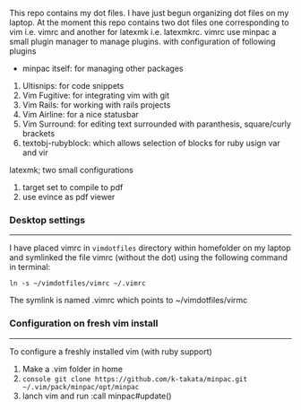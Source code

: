 This repo contains my dot files. I have just begun organizing
dot files on my laptop. At the moment this repo contains two
dot files one corresponding to vim i.e. vimrc and another
for latexmk i.e. latexmkrc.
vimrc use minpac a small plugin manager to manage plugins.
with configuration of following plugins 

* minpac itself: for managing other packages

1. Ultisnips: for code snippets
2. Vim Fugitive: for integrating vim with git
3. Vim Rails: for working with rails projects
4. Vim Airline: for a nice statusbar 
5. Vim Surround: for editing text surrounded with paranthesis, square/curly brackets
6. textobj-rubyblock: which allows selection of blocks for ruby usign var and vir 

latexmk; two small configurations
1. target set to compile to pdf
2. use evince as pdf viewer 

### Desktop settings
---
I have placed vimrc in `vimdotfiles` directory within homefolder
on my laptop and symlinked the file vimrc (without the dot) using 
the following command in terminal:

```console
ln -s ~/vimdotfiles/vimrc ~/.vimrc
```

The symlink is named .vimrc which points to ~/vimdotfiles/virmc

### Configuration on fresh vim install
---
To configure a freshly installed vim (with ruby support) 

1. Make a .vim folder in home  
2. ```console git clone https://github.com/k-takata/minpac.git ~/.vim/pack/minpac/opt/minpac ``` 
3. lanch vim and run :call minpac#update() 

